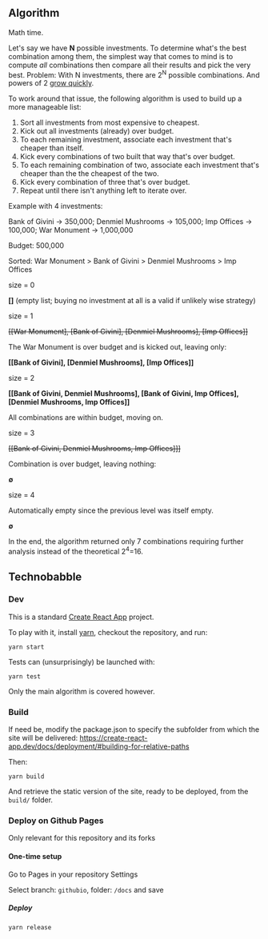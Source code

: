 ## Algorithm

Math time.

Let's say we have **N** possible investments.
To determine what's the best combination among them, the simplest way that comes to mind is to compute _all_ combinations then compare all their results and pick the very best.
Problem: With N investments, there are 2<sup>N</sup> possible combinations. And powers of 2 [grow quickly](https://en.wikipedia.org/wiki/Wheat_and_chessboard_problem).

To work around that issue, the following algorithm is used to build up a more manageable list:

1. Sort all investments from most expensive to cheapest.
2. Kick out all investments (already) over budget.
3. To each remaining investment, associate each investment that's cheaper than itself.
4. Kick every combinations of two built that way that's over budget.
5. To each remaining combination of two, associate each investment that's cheaper than the the cheapest of the two.
6. Kick every combination of three that's over budget.
7. Repeat until there isn't anything left to iterate over.

Example with 4 investments:

Bank of Givini -> 350,000; Denmiel Mushrooms -> 105,000; Imp Offices -> 100,000; War Monument -> 1,000,000

Budget: 500,000

Sorted:
War Monument > Bank of Givini > Denmiel Mushrooms > Imp Offices

size = 0

**[]** (empty list; buying no investment at all is a valid if unlikely wise strategy)

size = 1

~~[[War Monument], [Bank of Givini], [Denmiel Mushrooms], [Imp Offices]]~~

The War Monument is over budget and is kicked out, leaving only:

**[[Bank of Givini], [Denmiel Mushrooms], [Imp Offices]]**

size = 2

**[[Bank of Givini, Denmiel Mushrooms], [Bank of Givini, Imp Offices], [Denmiel Mushrooms, Imp Offices]]**

All combinations are within budget, moving on.

size = 3

~~[[Bank of Givini, Denmiel Mushrooms, Imp Offices]]]~~

Combination is over budget, leaving nothing:

**∅**

size = 4

Automatically empty since the previous level was itself empty.

**∅**

In the end, the algorithm returned only 7 combinations requiring further analysis instead of the theoretical 2<sup>4</sup>=16.

## Technobabble

### Dev

This is a standard [Create React App](https://github.com/facebook/create-react-app) project.

To play with it, install [yarn](https://yarnpkg.com/), checkout the repository, and run:

```
yarn start
```

Tests can (unsurprisingly) be launched with:

```
yarn test
```

Only the main algorithm is covered however.

### Build

If need be, modify the package.json to specify the subfolder from which the site will be delivered: https://create-react-app.dev/docs/deployment/#building-for-relative-paths

Then:

```
yarn build
```

And retrieve the static version of the site, ready to be deployed, from the `build/` folder.

### Deploy on Github Pages

Only relevant for this repository and its forks

#### One-time setup

Go to Pages in your repository Settings

Select branch: `githubio`, folder: `/docs` and save

##### Deploy

```
yarn release
```
